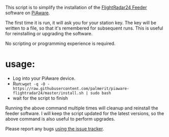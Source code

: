 This script is to simplify the installation of the [FlightRadar24 Feeder](http://forum.flightradar24.com/threads/4270-Linux-feeder-software-for-Flightradar24) software on [PiAware](http://flightaware.com/adsb/piaware/).

The first time it is run, it will ask you for your station key. The key will be written to a file, so that it's remembered for subsequent runs. This is useful for reinstalling or upgrading the software.

No scripting or programming experience is required.


# usage:
* Log into your PiAware device.
* Run:`wget -q -O - https://raw.githubusercontent.com/palmerit/piaware-flightradar24/master/install.sh | sudo bash`
* wait for the script to finish

Running the above command multiple times will cleanup and reinstall the feeder software. I will keep the script updated for the latest versions, so the above command is also useful to perform upgrades.

Please report any bugs [using the issue tracker](https://github.com/palmerit/piaware-flightradar24/issues).
